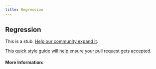 ```yaml
---
title: Regression
---
```


## Regression

This is a stub. [Help our community expand it](https://github.com/freeCodeCamp/guide-articles/tree/master/articles/Math/Statistics/Regression/index.md).

[This quick style guide will help ensure your pull request gets accepted](https://github.com/freeCodeCamp/guide-articles/blob/master/README.md).

<!-- The article goes here, in GitHub-flavored Markdown. Feel free to add YouTube videos, images, and CodePen/JSBin embeds  -->

#### More Information:
<!-- Please add any articles you think might be helpful to read before writing the article -->


